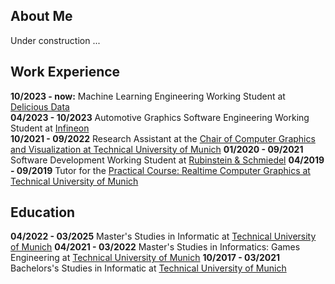 ## About Me

Under construction ...

## Work Experience

**10/2023 - now:** Machine Learning Engineering Working Student at [Delicious Data](https://www.delicious-data.com/)<br/>
**04/2023 - 10/2023** Automotive Graphics Software Engineering Working Student at [Infineon](https://www.infineon.com/)<br/>
**10/2021 - 09/2022** Research Assistant at the [Chair of Computer Graphics and Visualization at Technical University of Munich](https://www.cs.cit.tum.de/en/cg/cover-page/)
**01/2020 - 09/2021** Software Development Working Student at [Rubinstein & Schmiedel](https://www.linkedin.com/company/rubinstein-schmiedel/)
**04/2019 - 09/2019** Tutor for the [Practical Course: Realtime Computer Graphics at Technical University of Munich](https://campus.tum.de/tumonline/WBMODHB.wbShowMHBReadOnly?pKnotenNr=1517639)

## Education
**04/2022 - 03/2025** Master's Studies in Informatic at [Technical University of Munich](https://www.tum.de/)
**04/2021 - 03/2022** Master's Studies in Informatics: Games Engineering at [Technical University of Munich](https://www.tum.de/)
**10/2017 - 03/2021** Bachelors's Studies in Informatic at [Technical University of Munich](https://www.tum.de/)